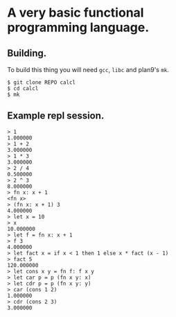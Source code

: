 # A very basic functional programming language.

## Building.

To build this thing you will need `gcc`, `libc` and plan9's `mk`.

```
$ git clone REPO calcl
$ cd calcl
$ mk
```

## Example repl session.

```
> 1
1.000000
> 1 + 2
3.000000
> 1 * 3
3.000000
> 2 / 4
0.500000
> 2 ^ 3
8.000000
> fn x: x + 1
<fn x>
> (fn x: x + 1) 3
4.000000
> let x = 10
> x
10.000000
> let f = fn x: x + 1
> f 3
4.000000
> let fact x = if x < 1 then 1 else x * fact (x - 1)
> fact 5
120.000000
> let cons x y = fn f: f x y
> let car p = p (fn x y: x)
> let cdr p = p (fn x y: y)
> car (cons 1 2)
1.000000
> cdr (cons 2 3)
3.000000
```
